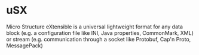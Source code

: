 # uSX
Micro Structure eXtensible is a universal lightweight format for any data block (e.g. a configuration file like INI, Java properties, CommonMark, XML) or stream (e.g. communication through a socket like Protobuf, Cap'n Proto, MessagePack)
